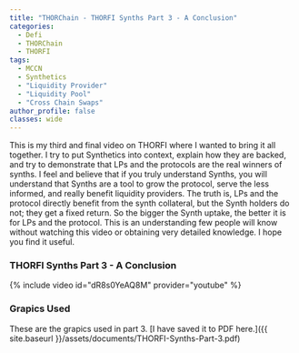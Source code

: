 ```yaml
---
title: "THORChain - THORFI Synths Part 3 - A Conclusion"
categories:
  - Defi
  - THORChain
  - THORFI
tags:
  - MCCN  
  - Synthetics
  - "Liquidity Provider"
  - "Liquidity Pool"
  - "Cross Chain Swaps"
author_profile: false
classes: wide
---
```


This is my third and final video on THORFI where I wanted to bring it all together. I try to put Synthetics into context, explain how they are backed, and try to demonstrate that LPs and the protocols are the real winners of synths.
I feel and believe that if you truly understand Synths, you will understand that Synths are a tool to grow the protocol, serve the less informed, and really benefit liquidity providers. The truth is, LPs and the protocol directly benefit from the synth collateral, but the Synth holders do not; they get a fixed return. So the bigger the Synth uptake, the better it is for LPs and the protocol. This is an understanding few people will know without watching this video or obtaining very detailed knowledge. I hope you find it useful.


### THORFI Synths Part 3 - A Conclusion
{% include video id="dR8s0YeAQ8M" provider="youtube" %}


### Grapics Used
These are the grapics used in part 3. [I have saved it to PDF here.]({{ site.baseurl }}/assets/documents/THORFI-Synths-Part-3.pdf)
